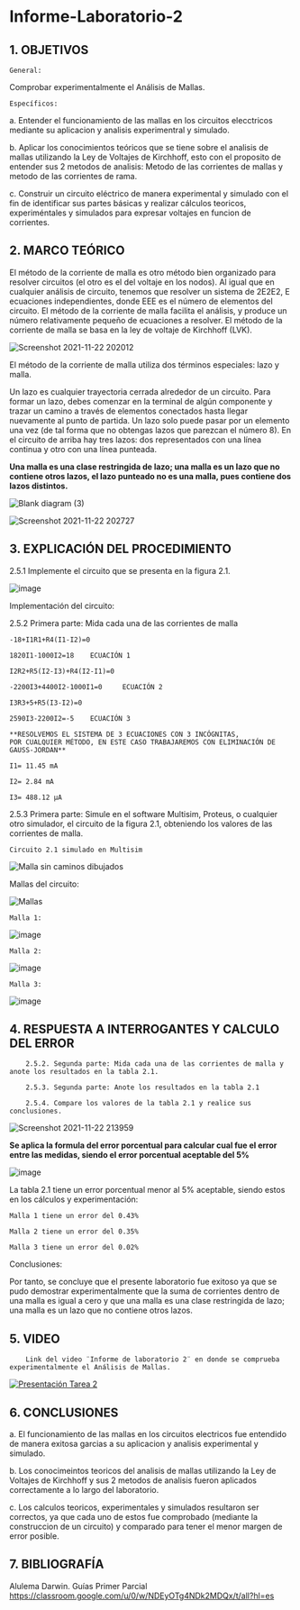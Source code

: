 # Informe-Laboratorio-2

## 1. OBJETIVOS
 
	General: 

Comprobar experimentalmente el Análisis de Mallas.
        
	Específicos: 

a. Entender el funcionamiento de las mallas en los circuitos elecctricos mediante su aplicacion y analisis experimentral y simulado.

b. Aplicar los conocimientos teóricos que se tiene sobre el analisis de mallas utilizando la Ley de Voltajes de Kirchhoff, esto con el proposito de entender sus 2 metodos de analisis: Metodo de las corrientes de mallas y metodo de las corrientes de rama.

c. Construir un circuito eléctrico de manera experimental y simulado con el fin de identificar sus partes básicas y realizar cálculos teoricos, experiméntales y simulados para expresar voltajes en funcion de corrientes.

## 2. MARCO TEÓRICO

El método de la corriente de malla es otro método bien organizado para resolver circuitos (el otro es el del voltaje en los nodos). Al igual que en cualquier análisis de circuito, tenemos que resolver un sistema de 2E2E2, E ecuaciones independientes, donde EEE es el número de elementos del circuito. El método de la corriente de malla facilita el análisis, y produce un número relativamente pequeño de ecuaciones a resolver. El método de la corriente de malla se basa en la ley de voltaje de Kirchhoff (LVK).

![Screenshot 2021-11-22 202012](https://user-images.githubusercontent.com/93826527/142958250-6a3e6eff-5d82-48c0-a40e-6956fb42373d.png)

El método de la corriente de malla utiliza dos términos especiales: lazo y malla.

Un lazo es cualquier trayectoria cerrada alrededor de un circuito. Para formar un lazo, debes comenzar en la terminal de algún componente y trazar un camino a través de elementos conectados hasta llegar nuevamente al punto de partida. Un lazo solo puede pasar por un elemento una vez (de tal forma que no obtengas lazos que parezcan el número 8). En el circuito de arriba hay tres lazos: dos representados con una línea continua y otro con una línea punteada.

**Una malla es una clase restringida de lazo; una malla es un lazo que no contiene otros lazos, el lazo punteado no es una malla, pues contiene dos lazos distintos.**

![Blank diagram (3)](https://user-images.githubusercontent.com/93826527/142958704-42b687b4-f30c-4307-b342-6734275d7551.png)

![Screenshot 2021-11-22 202727](https://user-images.githubusercontent.com/93826527/142958750-f2396ed8-4603-4c0e-a38a-0db76b003a69.png)


## 3. EXPLICACIÓN DEL PROCEDIMIENTO

2.5.1 Implemente el circuito que se presenta en la figura 2.1.

![image](https://user-images.githubusercontent.com/93396250/142574532-470a83f0-8b53-47b6-b9be-ee7c354d538b.png)

Implementación del circuito: 



2.5.2 Primera parte: Mida cada una de las corrientes de malla

	-18+I1R1+R4(I1-I2)=0

	1820I1-1000I2=18	ECUACIÓN 1

	I2R2+R5(I2-I3)+R4(I2-I1)=0

	-2200I3+4400I2-1000I1=0		ECUACIÓN 2

	I3R3+5+R5(I3-I2)=0

	2590I3-2200I2=-5	ECUACIÓN 3

	**RESOLVEMOS EL SISTEMA DE 3 ECUACIONES CON 3 INCÓGNITAS, 
	POR CUALQUIER MÉTODO, EN ESTE CASO TRABAJAREMOS CON ELIMINACIÓN DE GAUSS-JORDAN**

	I1= 11.45 mA

	I2= 2.84 mA

	I3= 488.12 μA

2.5.3 Primera parte: Simule en el software Multisim, Proteus, o cualquier otro simulador, el circuito de la figura 2.1, obteniendo los valores de las corrientes de malla.

	Circuito 2.1 simulado en Multisim

![Malla sin caminos dibujados](https://user-images.githubusercontent.com/93396250/142806171-7c315ae9-3e42-40e9-950c-805c172b70a5.JPG)

Mallas del circuito:

![Mallas](https://user-images.githubusercontent.com/93396250/142805873-d15fc757-1fdb-4eb7-84b2-d750f297fcbf.JPG)

	Malla 1:

![image](https://user-images.githubusercontent.com/93396250/142909685-bc4c2510-9f47-4d46-86c9-283376edc608.png)


	Malla 2:

![image](https://user-images.githubusercontent.com/93396250/142909884-c2a871a0-7e09-416b-aa57-da001b5fc0d8.png)


	Malla 3:

![image](https://user-images.githubusercontent.com/93396250/142910035-43ca2c3d-c486-481a-a41e-c89b8c17344b.png)



## 4. RESPUESTA A INTERROGANTES Y CALCULO DEL ERROR

        2.5.2. Segunda parte: Mida cada una de las corrientes de malla y anote los resultados en la tabla 2.1.

        2.5.3. Segunda parte: Anote los resultados en la tabla 2.1

        2.5.4. Compare los valores de la tabla 2.1 y realice sus conclusiones.
        
![Screenshot 2021-11-22 213959](https://user-images.githubusercontent.com/93826527/142963670-8945d966-2016-4ce8-b052-6e44bca72cd2.png)

        
	
**Se aplica la formula del error porcentual para calcular cual fue el error entre las medidas, siendo el error porcentual aceptable del 5%**

![image](https://user-images.githubusercontent.com/93396250/141480859-765210f6-609f-4c8b-9ad1-4f4543fa9817.png)

La tabla 2.1 tiene un error porcentual menor al 5% aceptable, siendo estos en los cálculos y experimentación:

	Malla 1 tiene un error del 0.43%

	Malla 2 tiene un error del 0.35%

	Malla 3 tiene un error del 0.02%
        
Conclusiones: 

Por tanto, se concluye que el presente laboratorio fue exitoso ya que se pudo demostrar experimentalmente que la suma de corrientes dentro de una malla es igual a cero y que una malla es una clase restringida de lazo; una malla es un lazo que no contiene otros lazos.

## 5. VIDEO

        Link del video ¨Informe de laboratorio 2¨ en donde se comprueba experimentalmente el Análisis de Mallas.
        

	
	
[![Presentación Tarea 2](https://img.youtube.com/vi/QaQNKTvchSc/0.jpg)](https://www.youtube.com/watch?v=QaQNKTvchSc)

## 6. CONCLUSIONES

a. El funcionamiento de las mallas en los circuitos electricos fue entendido de manera exitosa garcias a su aplicacion y analisis experimental y simulado.

b. Los conocimeintos teoricos del analisis de mallas utilizando la Ley de Voltajes de Kirchhoff y sus 2 metodos de analisis fueron aplicados correctamente a lo largo del laboratorio.

c. Los calculos teoricos, experimentales y simulados resultaron ser correctos, ya que cada uno de estos fue comprobado (mediante la construccion de un circuito) y comparado para tener el menor margen de error posible.

## 7. BIBLIOGRAFÍA

Alulema Darwin. Guías Primer Parcial https://classroom.google.com/u/0/w/NDEyOTg4NDk2MDQx/t/all?hl=es
